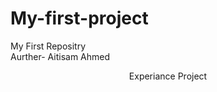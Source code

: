 # My-first-project
 My First Repositry
 <br>
 Aurther- Aitisam Ahmed
 <header>
  Experiance Project
 </header>
